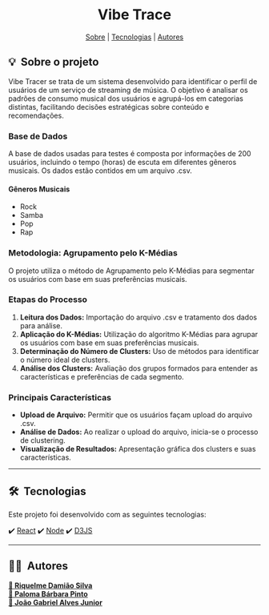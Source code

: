 <h1 align="center"> Vibe Trace </h1>

<div align="center">
 <a href="#about">Sobre</a> |
 <a href="#technologies">Tecnologias</a> |
 <a href="#author">Autores</a>
</div>

<h2 id="about">💡&nbsp; Sobre o projeto</h2>
Vibe Tracer se trata de um sistema desenvolvido para identificar o perfil de usuários de um serviço de streaming de música. O objetivo é analisar os padrões de consumo musical dos usuários e agrupá-los em categorias distintas, facilitando decisões estratégicas sobre conteúdo e recomendações.

### Base de Dados

A base de dados usadas para testes é composta por informações de 200 usuários, incluindo o tempo (horas) de escuta em diferentes gêneros musicais. Os dados estão contidos em um arquivo .csv.

#### Gêneros Musicais

- Rock
- Samba
- Pop
- Rap

### Metodologia: Agrupamento pelo K-Médias

O projeto utiliza o método de Agrupamento pelo K-Médias para segmentar os usuários com base em suas preferências musicais.

### Etapas do Processo

1. **Leitura dos Dados:** Importação do arquivo .csv e tratamento dos dados para análise.
2. **Aplicação do K-Médias:** Utilização do algoritmo K-Médias para agrupar os usuários com base em suas preferências musicais.
3. **Determinação do Número de Clusters:** Uso de métodos para identificar o número ideal de clusters.
4. **Análise dos Clusters:** Avaliação dos grupos formados para entender as características e preferências de cada segmento.


### Principais Características

- **Upload de Arquivo:** Permitir que os usuários façam upload do arquivo .csv.
- **Análise de Dados:** Ao realizar o upload do arquivo, inicia-se o processo de clustering.
- **Visualização de Resultados:** Apresentação gráfica dos clusters e suas características.

---

<h2 id="technologies">🛠&nbsp; Tecnologias</h2>

Este projeto foi desenvolvido com as seguintes tecnologias:

✔️ [React](https://pt-br.legacy.reactjs.org/)
✔️ [Node](https://nodejs.org/en)
✔️ [D3JS](https://d3js.org/)

---

<h2 id="author">👨‍💻&nbsp; Autores</h2>
<a href="https://github.com/the-riquelme" target="_blank">
 <b>👤 Riquelme Damião Silva<b>
</a>
<br>
<a href="https://github.com/PalomaBarbara" target="_blank">
 <b>👤 Paloma Bárbara Pinto<b>
</a>
<br>
<a href="https://github.com/Gabrieljr42" target="_blank">
 <b>👤 João Gabriel Alves Junior<b>
</a>
